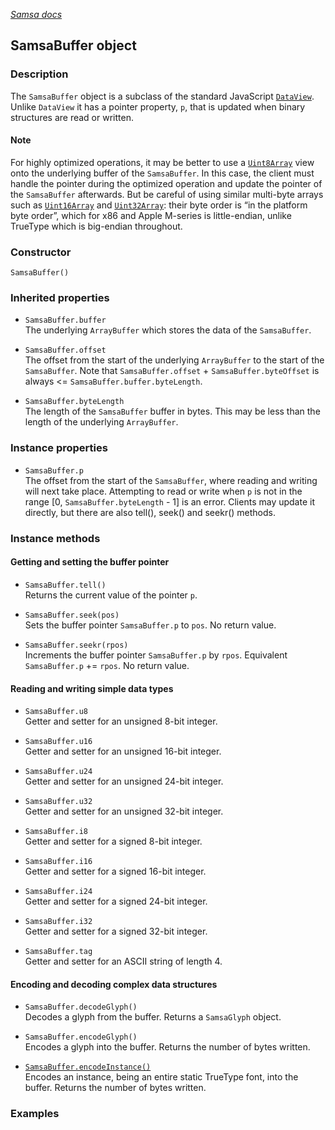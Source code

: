 [_Samsa docs_](index.md)

## SamsaBuffer object

### Description

The `SamsaBuffer` object is a subclass of the standard JavaScript [`DataView`](https://developer.mozilla.org/en-US/docs/Web/JavaScript/Reference/Global_Objects/DataView). Unlike `DataView` it has a pointer property, `p`, that is updated when binary structures are read or written. 


#### Note
For highly optimized operations, it may be better to use a [`Uint8Array`](https://developer.mozilla.org/en-US/docs/Web/JavaScript/Reference/Global_Objects/Uint8Array) view onto the underlying buffer of the `SamsaBuffer`. In this case, the client must handle the pointer during the optimized operation and update the pointer of the `SamsaBuffer` afterwards. But be careful of using similar multi-byte arrays such as [`Uint16Array`](https://developer.mozilla.org/en-US/docs/Web/JavaScript/Reference/Global_Objects/Uint16Array) and [`Uint32Array`](https://developer.mozilla.org/en-US/docs/Web/JavaScript/Reference/Global_Objects/Uint32Array): their byte order is “in the platform byte order”, which for x86 and Apple M-series is little-endian, unlike TrueType which is big-endian throughout.

### Constructor

`SamsaBuffer()`

### Inherited properties

* `SamsaBuffer.buffer`  
The underlying `ArrayBuffer` which stores the data of the `SamsaBuffer`.

* `SamsaBuffer.offset`  
The offset from the start of the underlying `ArrayBuffer` to the start of the `SamsaBuffer`. Note that `SamsaBuffer.offset` + `SamsaBuffer.byteOffset` is always <= `SamsaBuffer.buffer.byteLength`.

* `SamsaBuffer.byteLength`  
The length of the `SamsaBuffer` buffer in bytes. This may be less than the length of the underlying `ArrayBuffer`.

### Instance properties

* `SamsaBuffer.p`  
The offset from the start of the `SamsaBuffer`, where reading and writing will next take place. Attempting to read or write when `p` is not in the range [0, `SamsaBuffer.byteLength` - 1] is an error. Clients may update it directly, but there are also tell(), seek() and seekr() methods.

### Instance methods

#### Getting and setting the buffer pointer
* `SamsaBuffer.tell()`  
Returns the current value of the pointer `p`.

* `SamsaBuffer.seek(pos)`  
Sets the buffer pointer `SamsaBuffer.p` to `pos`. No return value.

* `SamsaBuffer.seekr(rpos)`  
Increments the buffer pointer `SamsaBuffer.p` by `rpos`. Equivalent `SamsaBuffer.p` += `rpos`. No return value.

#### Reading and writing simple data types

* `SamsaBuffer.u8`  
Getter and setter for an unsigned 8-bit integer.

* `SamsaBuffer.u16`  
Getter and setter for an unsigned 16-bit integer.

* `SamsaBuffer.u24`  
Getter and setter for an unsigned 24-bit integer.

* `SamsaBuffer.u32`  
Getter and setter for an unsigned 32-bit integer.

* `SamsaBuffer.i8`  
Getter and setter for a signed 8-bit integer.

* `SamsaBuffer.i16`  
Getter and setter for a signed 16-bit integer.

* `SamsaBuffer.i24`  
Getter and setter for a signed 24-bit integer.

* `SamsaBuffer.i32`  
Getter and setter for a signed 32-bit integer.

* `SamsaBuffer.tag`  
Getter and setter for an ASCII string of length 4.

#### Encoding and decoding complex data structures

* `SamsaBuffer.decodeGlyph()`  
Decodes a glyph from the buffer. Returns a `SamsaGlyph` object.

* `SamsaBuffer.encodeGlyph()`  
Encodes a glyph into the buffer. Returns the number of bytes written.

* [`SamsaBuffer.encodeInstance()`](SamsaBuffer.encodeInstance.md)  
Encodes an instance, being an entire static TrueType font, into the buffer. Returns the number of bytes written.

### Examples

